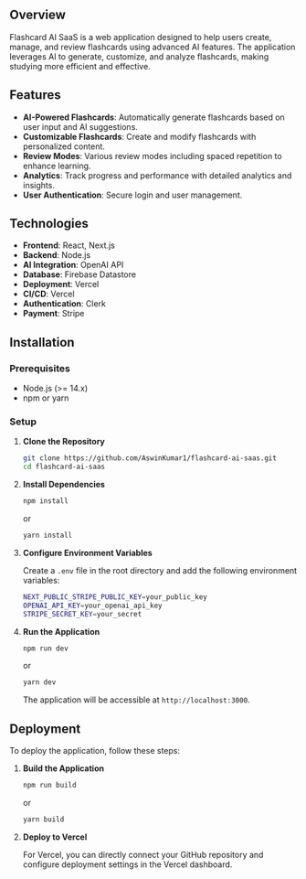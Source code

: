 
## Overview

Flashcard AI SaaS is a web application designed to help users create, manage, and review flashcards using advanced AI features. The application leverages AI to generate, customize, and analyze flashcards, making studying more efficient and effective.

## Features

- **AI-Powered Flashcards**: Automatically generate flashcards based on user input and AI suggestions.
- **Customizable Flashcards**: Create and modify flashcards with personalized content.
- **Review Modes**: Various review modes including spaced repetition to enhance learning.
- **Analytics**: Track progress and performance with detailed analytics and insights.
- **User Authentication**: Secure login and user management.

## Technologies

- **Frontend**: React, Next.js
- **Backend**: Node.js
- **AI Integration**: OpenAI API
- **Database**: Firebase Datastore
- **Deployment**: Vercel
- **CI/CD**: Vercel
- **Authentication**: Clerk
- **Payment**: Stripe

## Installation

### Prerequisites

- Node.js (>= 14.x)
- npm or yarn

### Setup

1. **Clone the Repository**

   ```bash
   git clone https://github.com/AswinKumar1/flashcard-ai-saas.git
   cd flashcard-ai-saas
   ```

2. **Install Dependencies**

   ```bash
   npm install
   ```

   or

   ```bash
   yarn install
   ```

3. **Configure Environment Variables**

   Create a `.env` file in the root directory and add the following environment variables:

   ```bash
   NEXT_PUBLIC_STRIPE_PUBLIC_KEY=your_public_key
   OPENAI_API_KEY=your_openai_api_key
   STRIPE_SECRET_KEY=your_secret
   ```

4. **Run the Application**

   ```bash
   npm run dev
   ```

   or

   ```bash
   yarn dev
   ```

   The application will be accessible at `http://localhost:3000`.

## Deployment

To deploy the application, follow these steps:

1. **Build the Application**

   ```bash
   npm run build
   ```

   or

   ```bash
   yarn build
   ```

2. **Deploy to Vercel**

   For Vercel, you can directly connect your GitHub repository and configure deployment settings in the Vercel dashboard.




